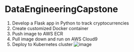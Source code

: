 # DataEngineeringCapstone

1. Develop a Flask app in Python to track cryptocurrencies
2. Create customized Docker container
3. Push image to AWS ECR
4. Pull image down and run on AWS Cloud9
5. Deploy to Kubernetes cluster
![image](https://user-images.githubusercontent.com/78613742/115970838-fccc6e00-a4f9-11eb-97a1-c12af5fdfc80.png)
